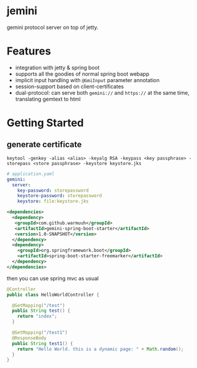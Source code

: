 # jemini
gemini protocol server on top of jetty.

# Features

* integration with jetty & spring boot
* supports all the goodies of normal spring boot webapp
* implicit input handling with `@GmiInput` parameter annotation
* session-support based on client-certificates
* dual-protocol: can serve both `gemini://` and `https://` at the same time, translating gemtext to html

# Getting Started

## generate certificate
```
keytool -genkey -alias <alias> -keyalg RSA -keypass <key passphrase> -storepass <store passphrase> -keystore keystore.jks
```

```yaml
# application.yaml
gemini:
  server:
    key-password: storepassword
    keystore-password: storepassword
    keystore: file:keystore.jks
```


```xml
<dependencies>
  <dependency>
   <groupId>com.github.warmuuh</groupId>
   <artifactId>gemini-spring-boot-starter</artifactId>
   <version>1.0-SNAPSHOT</version>
  </dependency>
  <dependency>
    <groupId>org.springframework.boot</groupId>
    <artifactId>spring-boot-starter-freemarker</artifactId>
  </dependency>
</dependencies>
```

then you can use spring mvc as usual
```java
@Controller
public class HelloWorldController {

  @GetMapping("/test")
  public String test() {
    return "index";
  }

  @GetMapping("/test1")
  @ResponseBody
  public String test1() {
    return "Hello World. this is a dynamic page: " + Math.random();
  }
}
```


